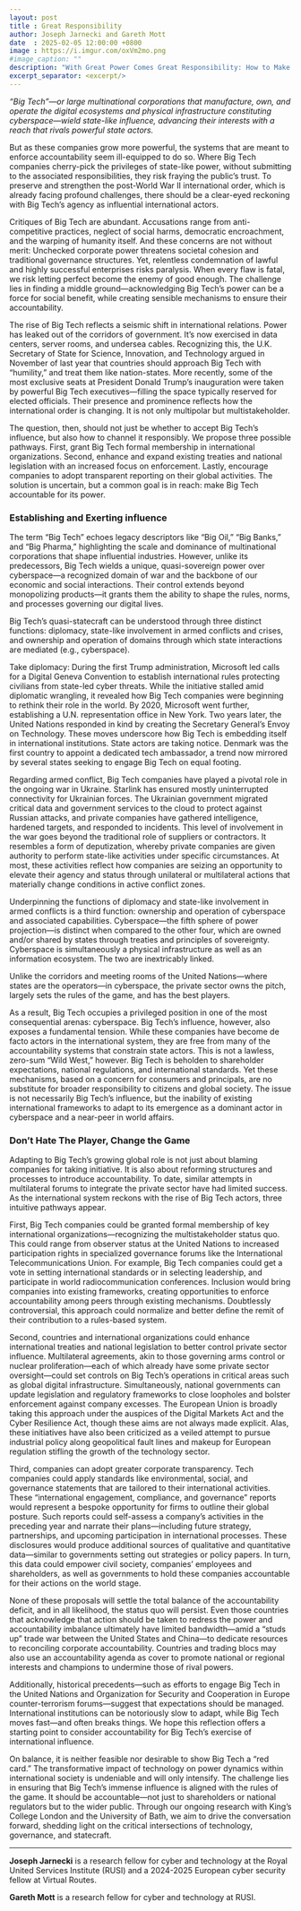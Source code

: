 ```yaml
---
layout: post
title : Great Responsibility
author: Joseph Jarnecki and Gareth Mott
date  : 2025-02-05 12:00:00 +0800
image : https://i.imgur.com/oxVm2mo.png
#image_caption: ""
description: "With Great Power Comes Great Responsibility: How to Make Big Tech Accountable for its Global Influence"
excerpt_separator: <excerpt/>
---
```


_“Big Tech”—or large multinational corporations that manufacture, own, and operate the digital ecosystems and physical infrastructure constituting cyberspace—wield state-like influence, advancing their interests with a reach that rivals powerful state actors._

<excerpt/>

But as these companies grow more powerful, the systems that are meant to enforce accountability seem ill-equipped to do so. Where Big Tech companies cherry-pick the privileges of state-like power, without submitting to the associated responsibilities, they risk fraying the public’s trust. To preserve and strengthen the post-World War II international order, which is already facing profound challenges, there should be a clear-eyed reckoning with Big Tech’s agency as influential international actors.

Critiques of Big Tech are abundant. Accusations range from anti-competitive practices, neglect of social harms, democratic encroachment, and the warping of humanity itself. And these concerns are not without merit: Unchecked corporate power threatens societal cohesion and traditional governance structures. Yet, relentless condemnation of lawful and highly successful enterprises risks paralysis. When every flaw is fatal, we risk letting perfect become the enemy of good enough. The challenge lies in finding a middle ground—acknowledging Big Tech’s power can be a force for social benefit, while creating sensible mechanisms to ensure their accountability.

The rise of Big Tech reflects a seismic shift in international relations. Power has leaked out of the corridors of government. It’s now exercised in data centers, server rooms, and undersea cables. Recognizing this, the U.K. Secretary of State for Science, Innovation, and Technology argued in November of last year that countries should approach Big Tech with “humility,” and treat them like nation-states. More recently, some of the most exclusive seats at President Donald Trump’s inauguration were taken by powerful Big Tech executives—filling the space typically reserved for elected officials. Their presence and prominence reflects how the international order is changing. It is not only multipolar but multistakeholder.

The question, then, should not just be whether to accept Big Tech’s influence, but also how to channel it responsibly. We propose three possible pathways. First, grant Big Tech formal membership in international organizations. Second, enhance and expand existing treaties and national legislation with an increased focus on enforcement. Lastly, encourage companies to adopt transparent reporting on their global activities. The solution is uncertain, but a common goal is in reach: make Big Tech accountable for its power.


### Establishing and Exerting influence

The term “Big Tech” echoes legacy descriptors like “Big Oil,” “Big Banks,” and “Big Pharma,” highlighting the scale and dominance of multinational corporations that shape influential industries. However, unlike its predecessors, Big Tech wields a unique, quasi-sovereign power over cyberspace—a recognized domain of war and the backbone of our economic and social interactions. Their control extends beyond monopolizing products—it grants them the ability to shape the rules, norms, and processes governing our digital lives.

Big Tech’s quasi-statecraft can be understood through three distinct functions: diplomacy, state-like involvement in armed conflicts and crises, and ownership and operation of domains through which state interactions are mediated (e.g., cyberspace).

Take diplomacy: During the first Trump administration, Microsoft led calls for a Digital Geneva Convention to establish international rules protecting civilians from state-led cyber threats. While the initiative stalled amid diplomatic wrangling, it revealed how Big Tech companies were beginning to rethink their role in the world. By 2020, Microsoft went further, establishing a U.N. representation office in New York. Two years later, the United Nations responded in kind by creating the Secretary General’s Envoy on Technology. These moves underscore how Big Tech is embedding itself in international institutions. State actors are taking notice. Denmark was the first country to appoint a dedicated tech ambassador, a trend now mirrored by several states seeking to engage Big Tech on equal footing.

Regarding armed conflict, Big Tech companies have played a pivotal role in the ongoing war in Ukraine. Starlink has ensured mostly uninterrupted connectivity for Ukrainian forces. The Ukrainian government migrated critical data and government services to the cloud to protect against Russian attacks, and private companies have gathered intelligence, hardened targets, and responded to incidents. This level of involvement in the war goes beyond the traditional role of suppliers or contractors. It resembles a form of deputization, whereby private companies are given authority to perform state-like activities under specific circumstances. At most, these activities reflect how companies are seizing an opportunity to elevate their agency and status through unilateral or multilateral actions that materially change conditions in active conflict zones.

Underpinning the functions of diplomacy and state-like involvement in armed conflicts is a third function: ownership and operation of cyberspace and associated capabilities. Cyberspace—the fifth sphere of power projection—is distinct when compared to the other four, which are owned and/or shared by states through treaties and principles of sovereignty. Cyberspace is simultaneously a physical infrastructure as well as an information ecosystem. The two are inextricably linked.

Unlike the corridors and meeting rooms of the United Nations—where states are the operators—in cyberspace, the private sector owns the pitch, largely sets the rules of the game, and has the best players.

As a result, Big Tech occupies a privileged position in one of the most consequential arenas: cyberspace. Big Tech’s influence, however, also exposes a fundamental tension. While these companies have become de facto actors in the international system, they are free from many of the accountability systems that constrain state actors. This is not a lawless, zero-sum “Wild West,” however. Big Tech is beholden to shareholder expectations, national regulations, and international standards. Yet these mechanisms, based on a concern for consumers and principals, are no substitute for broader responsibility to citizens and global society. The issue is not necessarily Big Tech’s influence, but the inability of existing international frameworks to adapt to its emergence as a dominant actor in cyberspace and a near-peer in world affairs.


### Don’t Hate The Player, Change the Game

Adapting to Big Tech’s growing global role is not just about blaming companies for taking initiative. It is also about reforming structures and processes to introduce accountability. To date, similar attempts in multilateral forums to integrate the private sector have had limited success. As the international system reckons with the rise of Big Tech actors, three intuitive pathways appear.

First, Big Tech companies could be granted formal membership of key international organizations—recognizing the multistakeholder status quo. This could range from observer status at the United Nations to increased participation rights in specialized governance forums like the International Telecommunications Union. For example, Big Tech companies could get a vote in setting international standards or in selecting leadership, and participate in world radiocommunication conferences. Inclusion would bring companies into existing frameworks, creating opportunities to enforce accountability among peers through existing mechanisms. Doubtlessly controversial, this approach could normalize and better define the remit of their contribution to a rules-based system.

Second, countries and international organizations could enhance international treaties and national legislation to better control private sector influence. Multilateral agreements, akin to those governing arms control or nuclear proliferation—each of which already have some private sector oversight—could set controls on Big Tech’s operations in critical areas such as global digital infrastructure. Simultaneously, national governments can update legislation and regulatory frameworks to close loopholes and bolster enforcement against company excesses. The European Union is broadly taking this approach under the auspices of the Digital Markets Act and the Cyber Resilience Act, though these aims are not always made explicit. Alas, these initiatives have also been criticized as a veiled attempt to pursue industrial policy along geopolitical fault lines and makeup for European regulation stifling the growth of the technology sector.

Third, companies can adopt greater corporate transparency. Tech companies could apply standards like environmental, social, and governance statements that are tailored to their international activities. These “international engagement, compliance, and governance” reports would represent a bespoke opportunity for firms to outline their global posture. Such reports could self-assess a company’s activities in the preceding year and narrate their plans—including future strategy, partnerships, and upcoming participation in international processes. These disclosures would produce additional sources of qualitative and quantitative data—similar to governments setting out strategies or policy papers. In turn, this data could empower civil society, companies’ employees and shareholders, as well as governments to hold these companies accountable for their actions on the world stage.

None of these proposals will settle the total balance of the accountability deficit, and in all likelihood, the status quo will persist. Even those countries that acknowledge that action should be taken to redress the power and accountability imbalance ultimately have limited bandwidth—amid a “studs up” trade war between the United States and China—to dedicate resources to reconciling corporate accountability. Countries and trading blocs may also use an accountability agenda as cover to promote national or regional interests and champions to undermine those of rival powers.

Additionally, historical precedents—such as efforts to engage Big Tech in the United Nations and Organization for Security and Cooperation in Europe counter-terrorism forums—suggest that expectations should be managed. International institutions can be notoriously slow to adapt, while Big Tech moves fast—and often breaks things. We hope this reflection offers a starting point to consider accountability for Big Tech’s exercise of international influence.

On balance, it is neither feasible nor desirable to show Big Tech a “red card.” The transformative impact of technology on power dynamics within international society is undeniable and will only intensify. The challenge lies in ensuring that Big Tech’s immense influence is aligned with the rules of the game. It should be accountable—not just to shareholders or national regulators but to the wider public. Through our ongoing research with King’s College London and the University of Bath, we aim to drive the conversation forward, shedding light on the critical intersections of technology, governance, and statecraft.

---

__Joseph Jarnecki__ is a research fellow for cyber and technology at the Royal United Services Institute (RUSI) and a 2024-2025 European cyber security fellow at Virtual Routes.

__Gareth Mott__ is a research fellow for cyber and technology at RUSI.
